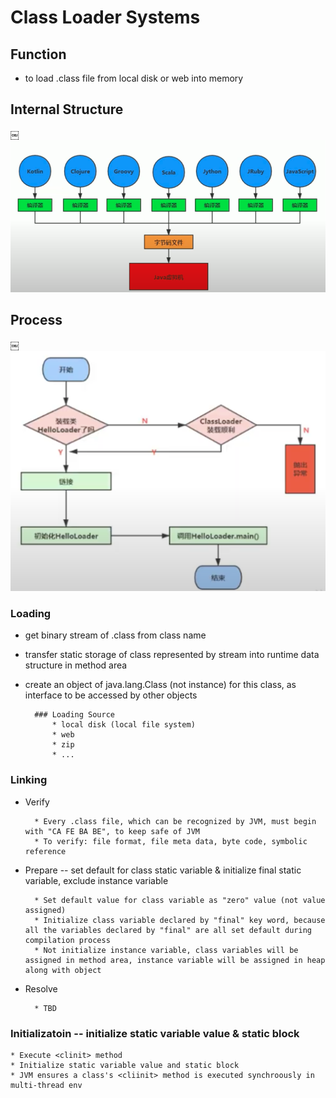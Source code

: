 #  Class Loader Systems



## Function


* to load .class file from local disk or web into memory




## Internal Structure


￼![jvmByteCodeImg](../imageDir/jvmByteCodeImg.png)




## Process


￼![jvmByteCodeImg](../imageDir/classLoadProcess.png)


### Loading

* get binary stream of .class from class name
* transfer static storage of class represented by stream into runtime data structure in method area
* create an object of java.lang.Class (not instance) for this class, as interface to be accessed by other objects


        ### Loading Source
            * local disk (local file system)
            * web 
            * zip
            * ...



### Linking

* Verify

        * Every .class file, which can be recognized by JVM, must begin with "CA FE BA BE", to keep safe of JVM
        * To verify: file format, file meta data, byte code, symbolic reference
        
        
* Prepare  -- set default for class static variable & initialize final static variable, exclude instance variable

        * Set default value for class variable as "zero" value (not value assigned)
        * Initialize class variable declared by "final" key word, because all the variables declared by "final" are all set default during compilation process
        * Not initialize instance variable, class variables will be assigned in method area, instance variable will be assigned in heap along with object
        

* Resolve

        * TBD




### Initializatoin -- initialize static variable value & static block

    * Execute <clinit> method
    * Initialize static variable value and static block
    * JVM ensures a class's <cliinit> method is executed synchroously in multi-thread env
    
    




